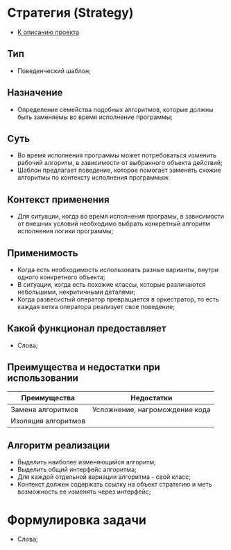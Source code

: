 # Стратегия (Strategy)
* [К описанию проекта](https://github.com/engine-it-in/java-design-patterns)
## Тип
* Поведенческий шаблон;
## Назначение
* Определение семейства подобных алгоритмов, которые должны быть заменяемы во время исполнение программы;
## Суть
* Во время исполнения программы может потребоваться изменить рабочий алгоритм, в зависимости от выбранного объекта действий;
* Шаблон предлагает поведение, которое помогает заменять схожие алгоритмы по контексту исполнения программыж
## Контекст применения
* Для ситуации, когда во время исполнения програмы, в зависимости от внешних условий необходимо выбрать конкретный алгоритм исполнения логики программы;
## Применимость
* Когда есть необходимость использовать разные варианты, внутри одного конкретного объекта;
* В ситуации, когда есть похожие классы, которые различаются небольшими, некритичными деталями;
* Когда развесистый оператор превращается в оркестратор, то есть каждая ветка оператора реализует свое поведение;
## Какой функционал предоставляет
* Слова;
## Преимущества и недостатки при использовании
| Преимущества        | Недостатки                     |
|---------------------|--------------------------------|
| Замена алгоритмов   | Усложнение, нагромождение кода |
| Изоляция алгоритмов |                                |
## Алгоритм реализации
* Выделить наиболее изменяющийся алгоритм;
* Выделить общий интерфейс алгоритма;
* Для каждой отдельной вариации алгоритма - свой класс;
* Контекст должен содержать ссылку на объект стратегию и меть возможность ее изменять через интерфейс;
# Формулировка задачи
* Слова;